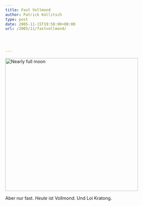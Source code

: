 ```yaml
---
title: Fast Vollmond
author: Patrick Kollitsch
type: post
date: 2005-11-15T19:58:00+00:00
url: /2005/11/fastvollmond/




---
```

[<img width="420" src="//static.flickr.com/28/63742445_3128663f9b.jpg" alt="Nearly full moon" />][1]

Aber nur fast. _Heute_ ist Vollmond. Und Loi Kratong.

 [1]: http://www.flickr.com/photos/schreibblogade/63742445/ "Nearly full moon"